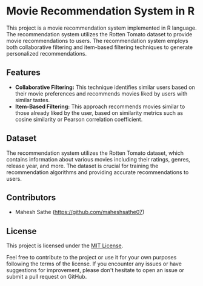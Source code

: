 # Movie Recommendation System in R

This project is a movie recommendation system implemented in R language. The recommendation system utilizes the Rotten Tomato dataset to provide movie recommendations to users. The recommendation system employs both collaborative filtering and item-based filtering techniques to generate personalized recommendations.

## Features

- **Collaborative Filtering:** This technique identifies similar users based on their movie preferences and recommends movies liked by users with similar tastes.
- **Item-Based Filtering:** This approach recommends movies similar to those already liked by the user, based on similarity metrics such as cosine similarity or Pearson correlation coefficient.

## Dataset

The recommendation system utilizes the Rotten Tomato dataset, which contains information about various movies including their ratings, genres, release year, and more. The dataset is crucial for training the recommendation algorithms and providing accurate recommendations to users.

## Contributors

- Mahesh Sathe (https://github.com/maheshsathe07)

## License

This project is licensed under the [MIT License](LICENSE).
   
Feel free to contribute to the project or use it for your own purposes following the terms of the license. If you encounter any issues or have suggestions for improvement, please don't hesitate to open an issue or submit a pull request on GitHub.
